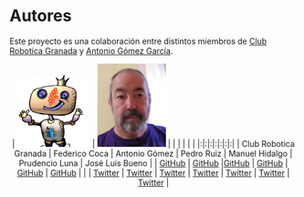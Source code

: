 # Autores

Este proyecto es una colaboración entre distintos miembros de [Club Robotica Granada](https://clubroboticagranada.github.io/) y [Antonio Gómez García](https://serendipiaeditorial.com/robotica-con-arduino/).

<center>

| ![Club Robotica Granada](../img/mi-logo128x128px.png) | ![Federico Coca](../img/Fede.png)  |  | | | | |
|:|:|:|:|:|:|:|
| Club Robotica Granada | Federico Coca | Antonio Gómez | Pedro Ruiz | Manuel Hidalgo | Prudencio Luna | José Luis Bueno |
| [GitHub](https://github.com/clubroboticagranada)  | [GitHub](https://github.com/fgcoca) |[GitHub](https://github.com/agomezgar) | [GitHub](https://github.com/pedroruizf) | [GitHub](https://github.com/leobotmanuel) | [GitHub](https://github.com/plunax) | |
| [Twitter](https://twitter.com/clubroboticagra) | [Twitter](https://twitter.com/fgcoca) | [Twitter](https://twitter.com/antoniotecnocr) | [Twitter](https://twitter.com/pedroruizf) | [Twitter](https://twitter.com/leobotmanuel) | [Twitter](https://twitter.com/plunax) | [Twitter](https://twitter.com/jbtecno) |

</center>
